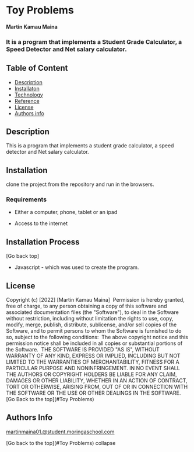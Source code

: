 
# Toy Problems


#### Martin Kamau Maina

### It is a program that implements a Student Grade Calculator, a Speed Detector and Net salary calculator.

## Table of Content

+ [Description](#description)
+ [Installaton](#Installation)
+ [Technology](#technology-used)
+ [Reference](#reference)
+ [License](#license)
+ [Authors info](#author-Info)


## Description
<p>This is a program that implements a student grade calculator, a speed detector and Net salary calculator.</p>

## Installation
clone the project from the repository and run in the browsers.

### Requirements

* Either a computer, phone, tablet or an ipad

* Access to the internet

## Installation Process
[Go back top]

* Javascript - which was used to create the program.

## License

Copyright (c) [2022] [Martin Kamau Maina]
​
Permission is hereby granted, free of charge, to any person obtaining a copy
of this software and associated documentation files (the "Software"), to deal
in the Software without restriction, including without limitation the rights
to use, copy, modify, merge, publish, distribute, sublicense, and/or sell
copies of the Software, and to permit persons to whom the Software is
furnished to do so, subject to the following conditions:
​
The above copyright notice and this permission notice shall be included in all
copies or substantial portions of the Software.
​
THE SOFTWARE IS PROVIDED "AS IS", WITHOUT WARRANTY OF ANY KIND, EXPRESS OR
IMPLIED, INCLUDING BUT NOT LIMITED TO THE WARRANTIES OF MERCHANTABILITY,
FITNESS FOR A PARTICULAR PURPOSE AND NONINFRINGEMENT. IN NO EVENT SHALL THE
AUTHORS OR COPYRIGHT HOLDERS BE LIABLE FOR ANY CLAIM, DAMAGES OR OTHER
LIABILITY, WHETHER IN AN ACTION OF CONTRACT, TORT OR OTHERWISE, ARISING FROM,
OUT OF OR IN CONNECTION WITH THE SOFTWARE OR THE USE OR OTHER DEALINGS IN THE
SOFTWARE.
​
[Go Back to the top](#Toy Problems)
​
## Authors Info
martinmaina01.@student.moringaschool.com​


[Go back to the top](#Toy Problems)
collapse



